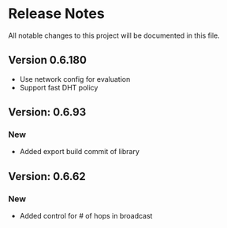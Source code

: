 # Release Notes

All notable changes to this project will be documented in this file.

## Version 0.6.180

- Use network config for evaluation
- Support fast DHT policy

## Version: 0.6.93

### New

- Added export build commit of library

## Version: 0.6.62

### New

- Added control for # of hops in broadcast